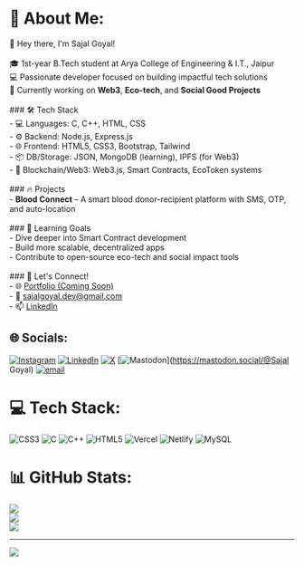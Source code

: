 # 💫 About Me:
👋 Hey there, I'm Sajal Goyal!<br><br>🎓 1st-year B.Tech student at Arya College of Engineering & I.T., Jaipur  <br>💻 Passionate developer focused on building impactful tech solutions  <br>🚀 Currently working on **Web3**, **Eco-tech**, and **Social Good Projects**<br><br>### 🛠️ Tech Stack<br>- 💻 Languages: C, C++, HTML, CSS<br>- ⚙️ Backend: Node.js, Express.js<br>- 🌐 Frontend: HTML5, CSS3, Bootstrap, Tailwind<br>- 📦 DB/Storage: JSON, MongoDB (learning), IPFS (for Web3)<br>- 🔗 Blockchain/Web3: Web3.js, Smart Contracts, EcoToken systems<br><br>### 🔥 Projects<br>- **Blood Connect** – A smart blood donor-recipient platform with SMS, OTP, and auto-location<br><br>### 🌱 Learning Goals<br>- Dive deeper into Smart Contract development  <br>- Build more scalable, decentralized apps  <br>- Contribute to open-source eco-tech and social impact tools  <br><br>### 🤝 Let's Connect!<br>- 🌐 [Portfolio (Coming Soon)]()  <br>- 💌 sajalgoyal.dev@gmail.com  <br>- 📫 [LinkedIn](https://www.linkedin.com/in/sajal-goyal-905a45293)  


## 🌐 Socials:
[![Instagram](https://img.shields.io/badge/Instagram-%23E4405F.svg?logo=Instagram&logoColor=white)](https://instagram.com/geeky._.sajal) [![LinkedIn](https://img.shields.io/badge/LinkedIn-%230077B5.svg?logo=linkedin&logoColor=white)](https://linkedin.com/in/https://www.linkedin.com/in/sajal-goyal-48585a343) [![X](https://img.shields.io/badge/X-black.svg?logo=X&logoColor=white)](https://x.com/@sajalgoyal2007) [![Mastodon](https://img.shields.io/badge/-MASTODON-%232B90D9?logo=mastodon&logoColor=white)](https://mastodon.social/@Sajal Goyal) [![email](https://img.shields.io/badge/Email-D14836?logo=gmail&logoColor=white)](mailto:sajalgoyal2007@gmail.com) 

# 💻 Tech Stack:
![CSS3](https://img.shields.io/badge/css3-%231572B6.svg?style=for-the-badge&logo=css3&logoColor=white) ![C](https://img.shields.io/badge/c-%2300599C.svg?style=for-the-badge&logo=c&logoColor=white) ![C++](https://img.shields.io/badge/c++-%2300599C.svg?style=for-the-badge&logo=c%2B%2B&logoColor=white) ![HTML5](https://img.shields.io/badge/html5-%23E34F26.svg?style=for-the-badge&logo=html5&logoColor=white) ![Vercel](https://img.shields.io/badge/vercel-%23000000.svg?style=for-the-badge&logo=vercel&logoColor=white) ![Netlify](https://img.shields.io/badge/netlify-%23000000.svg?style=for-the-badge&logo=netlify&logoColor=#00C7B7) ![MySQL](https://img.shields.io/badge/mysql-4479A1.svg?style=for-the-badge&logo=mysql&logoColor=white)
# 📊 GitHub Stats:
![](https://github-readme-stats.vercel.app/api?username=sajalgoyal007&theme=dark&hide_border=false&include_all_commits=false&count_private=false)<br/>
![](https://nirzak-streak-stats.vercel.app/?user=sajalgoyal007&theme=dark&hide_border=false)<br/>
![](https://github-readme-stats.vercel.app/api/top-langs/?username=sajalgoyal007&theme=dark&hide_border=false&include_all_commits=false&count_private=false&layout=compact)

---
[![](https://visitcount.itsvg.in/api?id=sajalgoyal007&icon=0&color=0)](https://visitcount.itsvg.in)

<!-- Proudly created with GPRM ( https://gprm.itsvg.in ) -->
